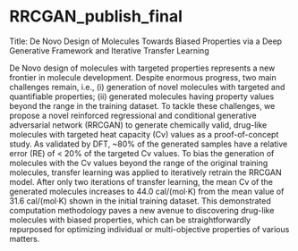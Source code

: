 # RRCGAN_publish_final
Title: 
De Novo Design of Molecules Towards Biased Properties via a Deep Generative Framework and Iterative Transfer Learning



De Novo design of molecules with targeted properties represents a new frontier in molecule development. Despite enormous progress, two main challenges remain, i.e., (i) generation of novel molecules with targeted and quantifiable properties; (ii) generated molecules having property values beyond the range in the training dataset. To tackle these challenges, we propose a novel reinforced regressional and conditional generative adversarial network (RRCGAN) to generate chemically valid, drug-like molecules with targeted heat capacity (Cv) values as a proof-of-concept study. As validated by DFT, ~80% of the generated samples have a relative error (RE) of < 20% of the targeted Cv values. To bias the generation of molecules with the Cv values beyond the range of the original training molecules, transfer learning was applied to iteratively retrain the RRCGAN model. After only two iterations of transfer learning, the mean Cv of the generated molecules increases to 44.0 cal/(mol·K) from the mean value of 31.6 cal/(mol·K) shown in the initial training dataset. This demonstrated computation methodology paves a new avenue to discovering drug-like molecules with biased properties, which can be straightforwardly repurposed for optimizing individual or multi-objective properties of various matters. 
